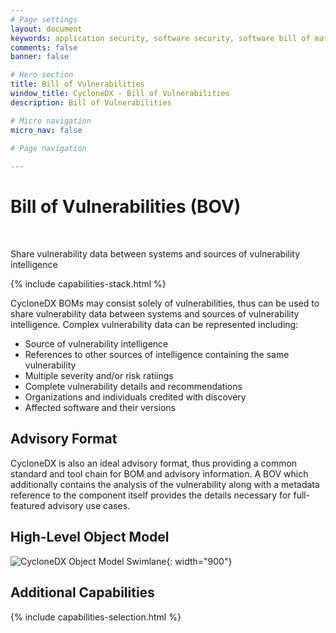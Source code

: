 ```yaml
---
# Page settings
layout: document
keywords: application security, software security, software bill of material, SBOM, BOM, open source, supply chain, specification, spdx, license, package url, purl, cpe
comments: false
banner: false

# Hero section
title: Bill of Vulnerabilities
window_title: CycloneDX - Bill of Vulnerabilities
description: Bill of Vulnerabilities

# Micro navigation
micro_nav: false

# Page navigation
    
---
```


# Bill of Vulnerabilities (BOV)

&nbsp;<!-- without this hack, the dropdown menu has issues due to h1 and h2 happening right after each other -->

<div id="capabilities-section">
<p class="large-quote">Share vulnerability data between systems and sources of vulnerability intelligence</p>
{% include capabilities-stack.html %}
</div>

CycloneDX BOMs may consist solely of vulnerabilities, thus can be used to share vulnerability data between systems and
sources of vulnerability intelligence. Complex vulnerability data can be represented including:

* Source of vulnerability intelligence
* References to other sources of intelligence containing the same vulnerability
* Multiple severity and/or risk ratiings
* Complete vulnerability details and recommendations
* Organizations and individuals credited with discovery
* Affected software and their versions

## Advisory Format

CycloneDX is also an ideal advisory format, thus providing a common standard and tool chain for BOM and advisory 
information. A BOV which additionally contains the analysis of the vulnerability along with a metadata reference to the 
component itself provides the details necessary for full-featured advisory use cases.

## High-Level Object Model

![CycloneDX Object Model Swimlane](../../theme/assets/images/CycloneDX-Object-Model-Swimlane.svg){: width="900"}

## Additional Capabilities
{% include capabilities-selection.html %}